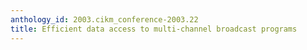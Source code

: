 ```yaml
---
anthology_id: 2003.cikm_conference-2003.22
title: Efficient data access to multi-channel broadcast programs
---
```

